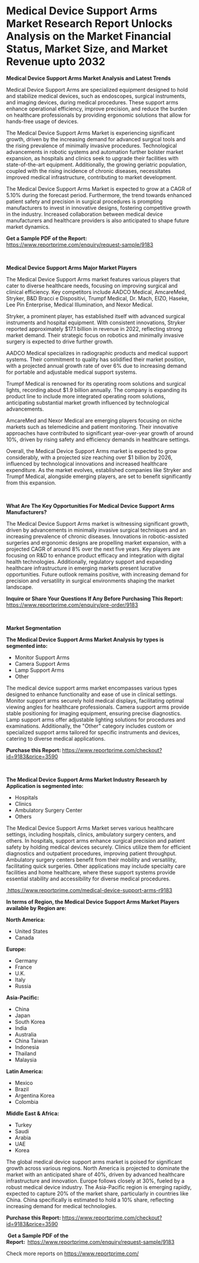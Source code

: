 <p><h1>Medical Device Support Arms Market Research Report Unlocks Analysis on the Market Financial Status, Market Size, and Market Revenue upto 2032</h1></p><p><strong>Medical Device Support Arms Market Analysis and Latest Trends</strong></p>
<p><p>Medical Device Support Arms are specialized equipment designed to hold and stabilize medical devices, such as endoscopes, surgical instruments, and imaging devices, during medical procedures. These support arms enhance operational efficiency, improve precision, and reduce the burden on healthcare professionals by providing ergonomic solutions that allow for hands-free usage of devices.</p><p>The Medical Device Support Arms Market is experiencing significant growth, driven by the increasing demand for advanced surgical tools and the rising prevalence of minimally invasive procedures. Technological advancements in robotic systems and automation further bolster market expansion, as hospitals and clinics seek to upgrade their facilities with state-of-the-art equipment. Additionally, the growing geriatric population, coupled with the rising incidence of chronic diseases, necessitates improved medical infrastructure, contributing to market development. </p><p>The Medical Device Support Arms Market is expected to grow at a CAGR of 5.10% during the forecast period. Furthermore, the trend towards enhanced patient safety and precision in surgical procedures is prompting manufacturers to invest in innovative designs, fostering competitive growth in the industry. Increased collaboration between medical device manufacturers and healthcare providers is also anticipated to shape future market dynamics.</p></p>
<p><strong>Get a Sample PDF of the Report:&nbsp;</strong> <a href="https://www.reportprime.com/enquiry/request-sample/9183?utm_campaign=3131&utm_medium=2&utm_source=Github&utm_content=ia&utm_term=20032025&utm_id=medical-device-support-arms">https://www.reportprime.com/enquiry/request-sample/9183</a></p>
<p>&nbsp;</p>
<p><strong>Medical Device Support Arms Major Market Players</strong></p>
<p><p>The Medical Device Support Arms market features various players that cater to diverse healthcare needs, focusing on improving surgical and clinical efficiency. Key competitors include AADCO Medical, AmcareMed, Stryker, B&D Bracci e Dispositivi, Trumpf Medical, Dr. Mach, EIZO, Haseke, Lee Pin Enterprise, Medical Illumination, and Nexor Medical.</p><p>Stryker, a prominent player, has established itself with advanced surgical instruments and hospital equipment. With consistent innovations, Stryker reported approximately $17.1 billion in revenue in 2022, reflecting strong market demand. Their strategic focus on robotics and minimally invasive surgery is expected to drive further growth.</p><p>AADCO Medical specializes in radiographic products and medical support systems. Their commitment to quality has solidified their market position, with a projected annual growth rate of over 6% due to increasing demand for portable and adjustable medical support systems. </p><p>Trumpf Medical is renowned for its operating room solutions and surgical lights, recording about $1.9 billion annually. The company is expanding its product line to include more integrated operating room solutions, anticipating substantial market growth influenced by technological advancements.</p><p>AmcareMed and Nexor Medical are emerging players focusing on niche markets such as telemedicine and patient monitoring. Their innovative approaches have contributed to significant year-over-year growth of around 10%, driven by rising safety and efficiency demands in healthcare settings.</p><p>Overall, the Medical Device Support Arms market is expected to grow considerably, with a projected size reaching over $1 billion by 2026, influenced by technological innovations and increased healthcare expenditure. As the market evolves, established companies like Stryker and Trumpf Medical, alongside emerging players, are set to benefit significantly from this expansion.</p></p>
<p>&nbsp;</p>
<p><strong>What Are The Key Opportunities For Medical Device Support Arms Manufacturers?</strong></p>
<p><p>The Medical Device Support Arms market is witnessing significant growth, driven by advancements in minimally invasive surgical techniques and an increasing prevalence of chronic diseases. Innovations in robotic-assisted surgeries and ergonomic designs are propelling market expansion, with a projected CAGR of around 8% over the next five years. Key players are focusing on R&D to enhance product efficacy and integration with digital health technologies. Additionally, regulatory support and expanding healthcare infrastructure in emerging markets present lucrative opportunities. Future outlook remains positive, with increasing demand for precision and versatility in surgical environments shaping the market landscape.</p></p>
<p><strong>Inquire or Share Your Questions If Any Before Purchasing This Report:</strong> <a href="https://www.reportprime.com/enquiry/pre-order/9183?utm_campaign=3131&utm_medium=2&utm_source=Github&utm_content=ia&utm_term=20032025&utm_id=medical-device-support-arms">https://www.reportprime.com/enquiry/pre-order/9183</a></p>
<p>&nbsp;</p>
<p><strong>Market Segmentation</strong></p>
<p><strong>The Medical Device Support Arms Market Analysis by types is segmented into:</strong></p>
<p><ul><li>Monitor Support Arms</li><li>Camera Support Arms</li><li>Lamp Support Arms</li><li>Other</li></ul></p>
<p><p>The medical device support arms market encompasses various types designed to enhance functionality and ease of use in clinical settings. Monitor support arms securely hold medical displays, facilitating optimal viewing angles for healthcare professionals. Camera support arms provide stable positioning for imaging equipment, ensuring precise diagnostics. Lamp support arms offer adjustable lighting solutions for procedures and examinations. Additionally, the "Other" category includes custom or specialized support arms tailored for specific instruments and devices, catering to diverse medical applications.</p></p>
<p><strong>Purchase this Report:&nbsp;</strong><a href="https://www.reportprime.com/checkout?id=9183&price=3590&utm_campaign=3131&utm_medium=2&utm_source=Github&utm_content=ia&utm_term=20032025&utm_id=medical-device-support-arms">https://www.reportprime.com/checkout?id=9183&price=3590</a></p>
<p>&nbsp;</p>
<p><strong>The Medical Device Support Arms Market Industry Research by Application is segmented into:</strong></p>
<p><ul><li>Hospitals</li><li>Clinics</li><li>Ambulatory Surgery Center</li><li>Others</li></ul></p>
<p><p>The Medical Device Support Arms Market serves various healthcare settings, including hospitals, clinics, ambulatory surgery centers, and others. In hospitals, support arms enhance surgical precision and patient safety by holding medical devices securely. Clinics utilize them for efficient diagnostics and outpatient procedures, improving patient throughput. Ambulatory surgery centers benefit from their mobility and versatility, facilitating quick surgeries. Other applications may include specialty care facilities and home healthcare, where these support systems provide essential stability and accessibility for diverse medical procedures.</p></p>
<p><a href="https://www.reportprime.com/medical-device-support-arms-r9183?utm_campaign=3131&utm_medium=2&utm_source=Github&utm_content=ia&utm_term=20032025&utm_id=medical-device-support-arms">&nbsp;https://www.reportprime.com/medical-device-support-arms-r9183</a></p>
<p><strong>In terms of Region, the Medical Device Support Arms Market Players available by Region are:</strong></p>
<p>
    <p> <strong> North America: </strong>
        <ul>
            <li>United States</li>
            <li>Canada</li>
        </ul>
        </p> 
    <p> <strong> Europe: </strong>
        <ul>
            <li>Germany</li>
            <li>France</li>
            <li>U.K.</li>
            <li>Italy</li>
            <li>Russia</li>
        </ul>
        </p> 
    <p> <strong> Asia-Pacific: </strong>
        <ul>
            <li>China</li>
            <li>Japan</li>
            <li>South Korea</li>
            <li>India</li>
            <li>Australia</li>
            <li>China Taiwan</li>
            <li>Indonesia</li>
            <li>Thailand</li>
            <li>Malaysia</li>
        </ul>
        </p> 
    <p> <strong> Latin America: </strong>
        <ul>
            <li>Mexico</li>
            <li>Brazil</li>
            <li>Argentina Korea</li>
            <li>Colombia</li>
        </ul>
        </p> 
    <p> <strong> Middle East & Africa: </strong>
        <ul>
            <li>Turkey</li>
            <li>Saudi</li>
            <li>Arabia</li>
            <li>UAE</li>
            <li>Korea</li>
        </ul>
    </p>
    </p>
<p><p>The global medical device support arms market is poised for significant growth across various regions. North America is projected to dominate the market with an anticipated share of 40%, driven by advanced healthcare infrastructure and innovation. Europe follows closely at 30%, fueled by a robust medical device industry. The Asia-Pacific region is emerging rapidly, expected to capture 20% of the market share, particularly in countries like China. China specifically is estimated to hold a 10% share, reflecting increasing demand for medical technologies.</p></p>
<p><strong>Purchase this Report: </strong><a href="https://www.reportprime.com/checkout?id=9183&price=3590&utm_campaign=3131&utm_medium=2&utm_source=Github&utm_content=ia&utm_term=20032025&utm_id=medical-device-support-arms">https://www.reportprime.com/checkout?id=9183&price=3590</a></p>
<p>&nbsp;<strong>Get a Sample PDF of the Report:&nbsp;&nbsp;</strong><a href="https://www.reportprime.com/enquiry/request-sample/9183?utm_campaign=3131&utm_medium=2&utm_source=Github&utm_content=ia&utm_term=20032025&utm_id=medical-device-support-arms">https://www.reportprime.com/enquiry/request-sample/9183</a></p>
<p><strong></strong></p>
<p>Check more reports on <a href="https://www.reportprime.com/?utm_campaign=3131&utm_medium=2&utm_source=Github&utm_content=ia&utm_term=20032025&utm_id=medical-device-support-arms">https://www.reportprime.com/</a></p>